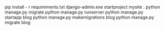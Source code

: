 pip install - r requirements.txt
django-admin.exe startproject mysite .
python manage.py migrate
python manage.py runserver
python manage.py startapp blog
python manage.py makemigrations blog
python manage.py migrate blog